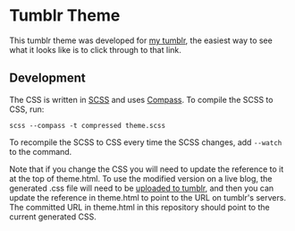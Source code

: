 Tumblr Theme
========

This tumblr theme was developed for [my tumblr](http://blog.nhinds.com), the
easiest way to see what it looks like is to click through to that link.

Development
--------
The CSS is written in [SCSS](http://sass-lang.com/) and uses 
[Compass](http://compass-style.org/). To compile the SCSS to CSS, run:

    scss --compass -t compressed theme.scss

To recompile the SCSS to CSS every time the SCSS changes, add `--watch` to the
command.

Note that if you change the CSS you will need to update the reference to it at
the top of theme.html. To use the modified version on a live blog, the
generated .css file will need to be
[uploaded to tumblr](http://www.tumblr.com/themes/upload_static_file), and then
you can update the reference in theme.html to point to the URL on tumblr's
servers. The committed URL in theme.html in this repository should point to the
current generated CSS.